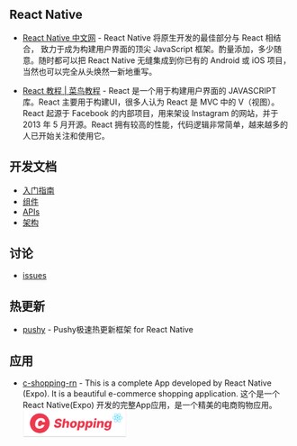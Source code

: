 ## React Native

- [React Native 中文网](https://www.reactnative.cn) - React Native 将原生开发的最佳部分与 React 相结合， 致力于成为构建用户界面的顶尖 JavaScript 框架。酌量添加，多少随意。随时都可以把 React Native 无缝集成到你已有的 Android 或 iOS 项目，当然也可以完全从头焕然一新地重写。

- [React 教程 | 菜鸟教程](https://www.runoob.com/react/react-tutorial.html) - React 是一个用于构建用户界面的 JAVASCRIPT 库。React 主要用于构建UI，很多人认为 React 是 MVC 中的 V（视图）。React 起源于 Facebook 的内部项目，用来架设 Instagram 的网站，并于 2013 年 5 月开源。React 拥有较高的性能，代码逻辑非常简单，越来越多的人已开始关注和使用它。

## 开发文档

- [入门指南](https://www.reactnative.cn/docs/getting-started) 
- [组件](https://www.reactnative.cn/docs/components-and-apis)
- [APIs](https://www.reactnative.cn/docs/accessibilityinfo)
- [架构](https://www.reactnative.cn/architecture/overview)

## 讨论

- [issues](https://github.com/reactnativecn/react-native-website/issues)

## 热更新

- [pushy](https://pushy.reactnative.cn) - Pushy极速热更新框架 for React Native

## 应用

- [c-shopping-rn](https://github.com/huanghanzhilian/c-shopping-rn) - This is a complete App developed by React Native (Expo). It is a beautiful e-commerce shopping application. 这个是一个React Native(Expo) 开发的完整App应用，是一个精美的电商购物应用。
<a style="display:inline-block; margin-right: 20px;" href="https://github.com/huanghanzhilian/c-shopping-rn" target="_blank"> <img alt="c-shopping-rn" src="https://github.com/huanghanzhilian/huanghanzhilian/raw/main/projects/c-shopping-rn.svg" height="48" align="left"> </a>

